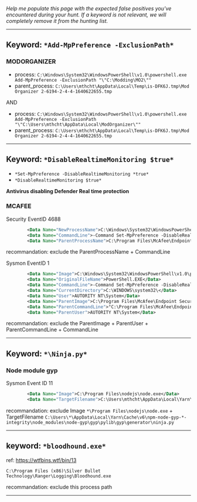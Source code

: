 *Help me populate this page with the expected false positives you've encountered during your hunt. If a keyword is not relevant, we will completely remove it from the hunting list.*


---
## Keyword: `*Add-MpPreference -ExclusionPath*`

### MODORGANIZER

- process: `C:\Windows\System32\WindowsPowerShell\v1.0\powershell.exe Add-MpPreference -ExclusionPath "\"C:\Modding\MO2\""`
- parent_process: `C:\Users\mthcht\AppData\Local\Temp\is-DFK6J.tmp\Mod Organizer 2-6194-2-4-4-1640622655.tmp`

AND

- process: `C:\Windows\System32\WindowsPowerShell\v1.0\powershell.exe Add-MpPreference -ExclusionPath "\"C:\Users\mthcht\AppData\Local\ModOrganizer\""`
- parent_process: `C:\Users\mthcht\AppData\Local\Temp\is-DFK6J.tmp\Mod Organizer 2-6194-2-4-4-1640622655.tmp`

---
## Keyword: `*DisableRealtimeMonitoring $true*`
  - `*Set-MpPreference -DisableRealtimeMonitoring *true*`
  - `*DisableRealtimeMonitoring $true*`

**Antivirus disabling Defender Real time protection**

### MCAFEE

Security EventID 4688
```xml
        <Data Name="NewProcessName">C:\Windows\System32\WindowsPowerShell\v1.0\powershell.exe</Data>
        <Data Name="CommandLine">-Command Set-MpPreference -DisableRealtimeMonitoring $true</Data>
        <Data Name="ParentProcessName">C:\Program Files\McAfee\Endpoint Security\Threat Prevention\mfetp.exe</Data>
```
recommandation: exclude the ParentProcessName + CommandLine

Sysmon EventID 1
```xml
        <Data Name="Image">C:\Windows\System32\WindowsPowerShell\v1.0\powershell.exe</Data>
        <Data Name="OriginalFileName">PowerShell.EXE</Data>
        <Data Name="CommandLine">-Command Set-MpPreference -DisableRealtimeMonitoring $true</Data>
        <Data Name="CurrentDirectory">C:\WINDOWS\system32\</Data>
        <Data Name="User">AUTORITY NT\System</Data>
        <Data Name="ParentImage">C:\Program Files\McAfee\Endpoint Security\Threat Prevention\mfetp.exe</Data>
        <Data Name="ParentCommandLine">"C:\Program Files\McAfee\Endpoint Security\Threat Prevention\mfetp.exe" -mms</Data>
        <Data Name="ParentUser">AUTORITY NT\System</Data>
```
recommandation: exclude the ParentImage + ParentUser + ParentCommandLine + CommandLine 

---

## Keyword: `*\Ninja.py*`

### Node module gyp

Sysmon Event ID 11
```xml
        <Data Name="Image">C:\Program Files\nodejs\node.exe</Data>
        <Data Name="TargetFilename">C:\Users\mthcht\AppData\Local\Yarn\Cache\v6\npm-node-gyp-9.4.0-integrity\node_modules\node-gyp\gyp\pylib\gyp\generator\ninja.py</Data>
```

recommandation: exclude Image `*\Program Files\nodejs\node.exe` + TargetFilename `C:\Users\*\AppData\Local\Yarn\Cache\v6\npm-node-gyp-*-integrity\node_modules\node-gyp\gyp\pylib\gyp\generator\ninja.py`

---

## keyword: `*bloodhound.exe*`

ref: https://wtfbins.wtf/bin/13

```
C:\Program Files (x86)\Silver Bullet Technology\Ranger\Logging\Bloodhound.exe
```

recommandation: exclude this process path

---
